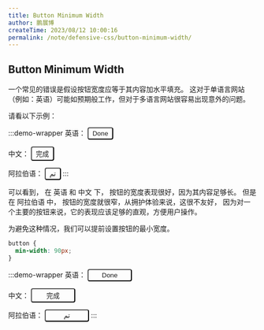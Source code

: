 ```yaml
---
title: Button Minimum Width
author: 鹏展博
createTime: 2023/08/12 10:00:16
permalink: /note/defensive-css/button-minimum-width/
---
```


## Button Minimum Width

一个常见的错误是假设按钮宽度应等于其内容加水平填充。
这对于单语言网站（例如：英语）可能如预期般工作，但对于多语言网站很容易出现意外的问题。

请看以下示例：

<style scoped>
.btn-width {
  padding: 3px 8px;
  background-color: var(--vp-c-brand-1);
  color: var(--vp-c-white);
  font-weight: 500;
  border-radius: 4px;
}
.btn-width.min {
  min-width: 90px;
}
</style>

:::demo-wrapper
英语：
<button type="button" class="btn-width">Done</button>

中文：
<button type="button" class="btn-width">完成</button>

阿拉伯语：
<button type="button" class="btn-width">تم</button>
:::

可以看到， 在 英语 和 中文 下， 按钮的宽度表现很好，因为其内容足够长。
但是在 阿拉伯语 中， 按钮的宽度就很窄，从拥护体验来说，这很不友好，
因为对一个主要的按钮来说，它的表现应该足够的直观，方便用户操作。

为避免这种情况，我们可以提前设置按钮的最小宽度。

```css
button {
  min-width: 90px;
}
```

:::demo-wrapper
英语：
<button type="button" class="btn-width min">Done</button>

中文：
<button type="button" class="btn-width min">完成</button>

阿拉伯语：
<button type="button" class="btn-width min">تم</button>
:::
